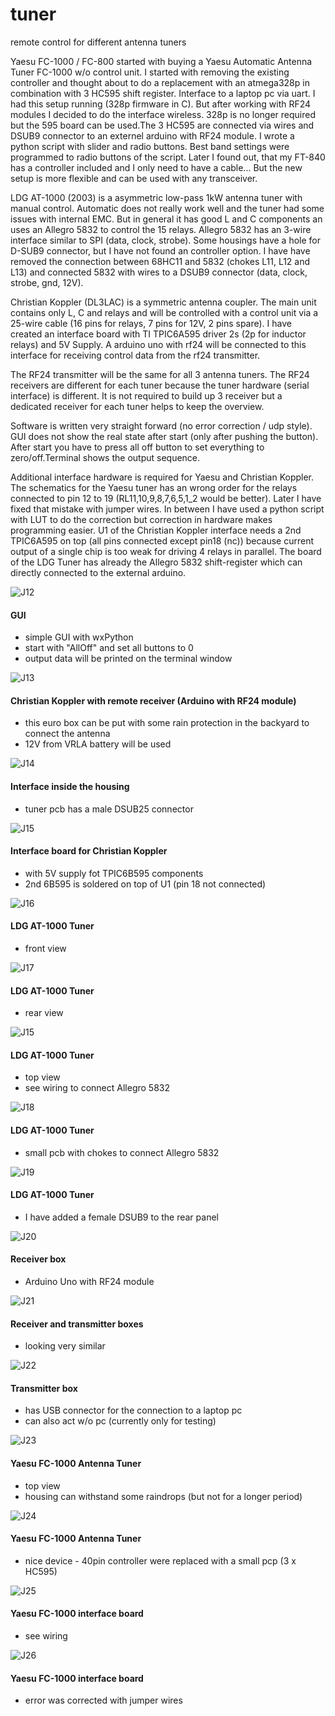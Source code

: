 # tuner
remote control for different antenna tuners

Yaesu FC-1000 / FC-800
started with buying a Yaesu Automatic Antenna Tuner FC-1000 w/o control unit. I started with removing the existing controller and thought about to do a replacement with an atmega328p in combination with 3 HC595 shift register. Interface to a laptop pc via uart. I had this setup running (328p firmware in C). But after working with RF24 modules I decided to do the interface wireless. 328p is no longer required but the 595 board can be used.The 3 HC595 are connected via wires and DSUB9 connector to an externel arduino with RF24 module. I wrote a python script with slider and radio buttons. Best band settings were programmed to radio buttons of the script. Later I found out, that my FT-840 has a controller included and I only need to have a cable... But the new setup is more flexible and can be used with any transceiver. 

LDG AT-1000 (2003)
is a asymmetric low-pass 1kW antenna tuner with manual control. Automatic does not really work well and the tuner had some issues with internal EMC. But in general it has good L and C components an uses an Allegro 5832 to control the 15 relays. Allegro 5832 has an 3-wire interface similar to SPI (data, clock, strobe). Some housings have a hole for D-SUB9 connector, but I have not found an controller option. I have have removed the connection between 68HC11 and 5832 (chokes L11, L12 and L13) and connected 5832 with wires to a DSUB9 connector (data, clock, strobe, gnd, 12V). 

Christian Koppler (DL3LAC)
is a symmetric antenna coupler. The main unit contains only L, C and relays and will be controlled with a control unit via a 25-wire cable (16 pins for relays, 7 pins for 12V, 2 pins spare). I have created an interface board with TI TPIC6A595 driver 2s (2p for inductor relays) and 5V Supply. A arduino uno with rf24 will be connected to this interface for receiving control data from the rf24 transmitter.

The RF24 transmitter will be the same for all 3 antenna tuners. The RF24 receivers are different for each tuner because the tuner hardware (serial interface) is different. It is not required to build up 3 receiver but a dedicated receiver for each tuner helps to keep the overview.  

Software is written very straight forward (no error correction / udp style). GUI does not show the real state after start (only after pushing the button). After start you have to press all off button to set everything to zero/off.Terminal shows the output sequence. 

Additional interface hardware is required for Yaesu and Christian Koppler. The schematics for the Yaesu tuner has an wrong order for the relays connected to pin 12 to 19 (RL11,10,9,8,7,6,5,1_2 would be better). Later I have fixed that mistake with jumper wires. In between I have used a python script with LUT to do the correction  but correction in hardware makes programming easier. U1 of the Christian Koppler interface needs a 2nd TPIC6A595 on top (all pins connected except pin18 (nc)) because current output of a single chip is too weak for driving 4 relays in parallel. The board of the LDG Tuner has already the Allegro 5832 shift-register which can directly connected to the external arduino. 

![J12](pics/gui.png)

#### GUI
- simple GUI with wxPython
- start with "AllOff" and set all buttons to 0
- output data will be printed on the terminal window

![J13](pics/chr_1.jpg)

#### Christian Koppler with remote receiver (Arduino with RF24 module)
- this euro box can be put with some rain protection in the backyard to connect the antenna
- 12V from VRLA battery will be used

![J14](pics/chr_2.jpg)

#### Interface inside the housing
- tuner pcb has a male DSUB25 connector

![J15](pics/chr_3.jpg)

#### Interface board for Christian Koppler
- with 5V supply fot TPIC6B595 components
- 2nd 6B595 is soldered on top of U1 (pin 18 not connected)

![J16](pics/ldg_1.jpg)

#### LDG AT-1000 Tuner
- front view

![J17](pics/ldg_2.jpg)

#### LDG AT-1000 Tuner
- rear view

![J15](pics/ldg_3.jpg)

#### LDG AT-1000 Tuner
- top view
- see wiring to connect Allegro 5832

![J18](pics/ldg_4.jpg)

#### LDG AT-1000 Tuner
- small pcb with chokes to connect Allegro 5832

![J19](pics/ldg_5.jpg)

#### LDG AT-1000 Tuner
- I have added a female DSUB9 to the rear panel

![J20](pics/rx_1.jpg)

#### Receiver box
- Arduino Uno with RF24 module

![J21](pics/rxtx_1.jpg)

#### Receiver and transmitter boxes 
- looking very similar

![J22](pics/tx_1.jpg)

#### Transmitter box
- has USB connector for the connection to a laptop pc
- can also act w/o pc (currently only for testing) 

![J23](pics/yae_1.jpg)

#### Yaesu FC-1000 Antenna Tuner
- top view
- housing can withstand some raindrops (but not for a longer period)

![J24](pics/yae_2.jpg)

#### Yaesu FC-1000 Antenna Tuner
- nice device - 40pin controller were replaced with a small pcp (3 x HC595)

![J25](pics/yae_3.jpg)

#### Yaesu FC-1000 interface board
- see wiring

![J26](pics/yae_4.jpg)

#### Yaesu FC-1000 interface board
- error was corrected with jumper wires

